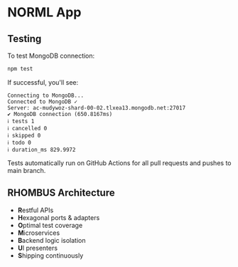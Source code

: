 # NORML App

## Testing

To test MongoDB connection:
```bash
npm test
```

If successful, you'll see:
```
Connecting to MongoDB...
Connected to MongoDB ✓
Server: ac-mudywoz-shard-00-02.tlxea13.mongodb.net:27017
✔ MongoDB connection (650.8167ms)
ℹ tests 1
ℹ cancelled 0
ℹ skipped 0
ℹ todo 0
ℹ duration_ms 829.9972
```

Tests automatically run on GitHub Actions for all pull requests and pushes to main branch.

## RHOMBUS Architecture
- **R**estful APIs
- **H**exagonal ports & adapters
- **O**ptimal test coverage
- **M**icroservices
- **B**ackend logic isolation
- **U**I presenters
- **S**hipping continuously

